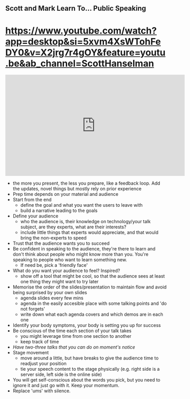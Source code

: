 ## Scott and Mark Learn To... Public Speaking
# https://www.youtube.com/watch?app=desktop&si=5xvm4XsWTohFeDY0&v=X2jrg7r4gOY&feature=youtu.be&ab_channel=ScottHanselman 

<iframe width="560" height="315" src="https://www.youtube.com/watch?app=desktop&si=5xvm4XsWTohFeDY0&v=X2jrg7r4gOY&feature=youtu.be&ab_channel=ScottHanselman" frameborder="0" allow="accelerometer; autoplay; clipboard-write; encrypted-media; gyroscope; picture-in-picture" allowfullscreen></iframe>

- the more you present, the less you prepare, like a feedback loop. Add the updates, novel things but mostly rely on prior experience
- Prep time depends on your material and audience
- Start from the end
  - define the goal and what you want the users to leave with
  - build a narrative leading to the goals
- Define your audience
  - who the audience is, their knowledge on technology/your talk subject, are they experts, what are their interests?
  - include little things that experts would appreciate, and that would bring the non-experts to speed
- Trust that the audience wants you to succeed 
- Be confident in speaking to the audience, they're there to learn and don't think about people who might know more than you. You're speaking to people who want to learn something new.
  - If need be, pick a 'friendly face'
- What do you want your audience to feel? Inspired?
  - show off a tool that might be cool, so that the audience sees at least one thing they might want to try later
- Memorise the order of the slides/presentation to maintain flow and avoid being surprised by your own slides
  - agenda slides every few mins
  - agenda in the easily accesible place with some talking points and 'do not forgets'
  - write down what each agenda covers and which demos are in each one
- Identify your body symptoms, your body is setting you up for success
- Be conscious of the time each section of your talk takes
  - you might leverage time from one section to another
  - keep track of time
- *Have two-three talks that you can do on moment's notice*
- Stage movement
  - move around a little, but have breaks to give the audience time to readjust your position
  - tie your speech content to the stage physically (e.g. right side is a server side, left side is the online side)
- You will get self-conscious about the words you pick, but you need to ignore it and just go with it. Keep your momentum.
- Replace 'ums' with silence.